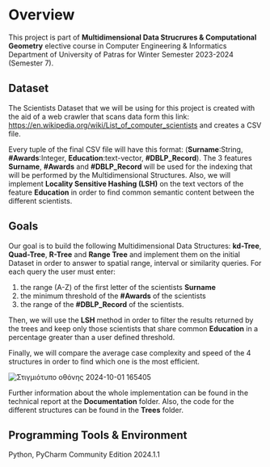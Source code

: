 # Overview
This project is part of **Multidimensional Data Strucrures & Computational Geometry** elective course in Computer Engineering & Informatics Department of University of Patras for Winter Semester 2023-2024 (Semester 7).

## Dataset
The Scientists Dataset that we will be using for this project is created with the aid of a web crawler that scans data form this link: https://en.wikipedia.org/wiki/List_of_computer_scientists and creates a CSV file.

Every tuple of the final CSV file will have this format: (**Surname**:String, **#Awards**:Integer, **Education**:text-vector, **#DBLP_Record**). The 3 features **Surname**, **#Awards** and **#DBLP_Record** will be used for the indexing that will be performed by the Multidimensional Structures. Also, we will implement **Locality Sensitive Hashing (LSH)** on the text vectors of the feature **Education** in order to find common semantic content between the different scientists. 

## Goals
Our goal is to build the following Multidimensional Data Structures: **kd-Tree**, **Quad-Tree**, **R-Tree** and **Range Tree** and implement them on the initial Dataset in order to answer to spatial range, interval or similarity queries. For each query the user must enter:
1. the range (A-Z) of the first letter of the scientists **Surname**
2. the minimum threshold of the **#Awards** of the scientists
3. the range of the **#DBLP_Record** of the scientists.

Then, we will use the **LSH** method in order to filter the results returned by the trees and keep only those scientists that share common **Education** in a percentage greater than a user defined threshold.

Finally, we will compare the average case complexity and speed of the 4 structures in order to find which one is the most efficient.

![Στιγμιότυπο οθόνης 2024-10-01 165405](https://github.com/user-attachments/assets/ce8d2f0e-a551-4d02-9f9f-e76e6e3411f3)

Further information about the whole implementation can be found in the technical report at the **Documentation** folder. Also, the code for the different structures can be found in the **Trees** folder.

## Programming Tools & Environment
Python, PyCharm Community Edition 2024.1.1
